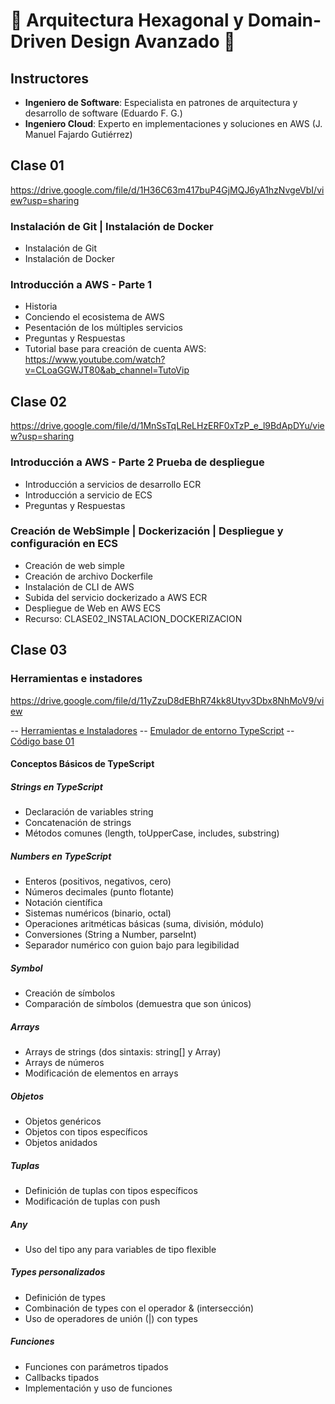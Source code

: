 # 🔷 Arquitectura Hexagonal y Domain-Driven Design Avanzado 🔷

## Instructores
- **Ingeniero de Software**: Especialista en patrones de arquitectura y desarrollo de software (Eduardo F. G.)
- **Ingeniero Cloud**: Experto en implementaciones y soluciones en AWS (J. Manuel Fajardo Gutiérrez)

## Clase 01
https://drive.google.com/file/d/1H36C63m417buP4GjMQJ6yA1hzNvgeVbI/view?usp=sharing

### **Instalación de Git | Instalación de Docker**
- Instalación de Git
- Instalación de Docker

### **Introducción a AWS - Parte 1** 
- Historia
- Conciendo el ecosistema de AWS
- Pesentación de los múltiples servicios
- Preguntas y Respuestas
- Tutorial base para creación de cuenta AWS: https://www.youtube.com/watch?v=CLoaGGWJT80&ab_channel=TutoVip

## Clase 02
https://drive.google.com/file/d/1MnSsTqLReLHzERF0xTzP_e_l9BdApDYu/view?usp=sharing

### **Introducción a AWS - Parte 2** Prueba de despliegue
- Introducción a servicios de desarrollo ECR
- Introducción a servicio de ECS
- Preguntas y Respuestas

### **Creación de WebSimple | Dockerización | Despliegue y configuración en ECS**
- Creación de web simple
- Creación de archivo Dockerfile
- Instalación de CLI de AWS
- Subida del servicio dockerizado a AWS ECR
- Despliegue de Web en AWS ECS    
- Recurso: CLASE02_INSTALACION_DOCKERIZACION

## Clase 03
### **Herramientas e instadores**
https://drive.google.com/file/d/11yZzuD8dEBhR74kk8Utyv3Dbx8NhMoV9/view

-- [Herramientas e Instaladores](Recursos/CLASE03-herramientas-instaladores.md)
-- [Emulador de entorno TypeScript](https://www.typescriptlang.org/play/)
-- [Código base 01](Recursos/CLASE03-TS_BASE_01.ts)

#### Conceptos Básicos de TypeScript
##### Strings en TypeScript
* Declaración de variables string
* Concatenación de strings
* Métodos comunes (length, toUpperCase, includes, substring)

##### Numbers en TypeScript
* Enteros (positivos, negativos, cero)
* Números decimales (punto flotante)
* Notación científica
* Sistemas numéricos (binario, octal)
* Operaciones aritméticas básicas (suma, división, módulo)
* Conversiones (String a Number, parseInt)
* Separador numérico con guion bajo para legibilidad

##### Symbol
* Creación de símbolos
* Comparación de símbolos (demuestra que son únicos)

##### Arrays
* Arrays de strings (dos sintaxis: string[] y Array<string>)
* Arrays de números
* Modificación de elementos en arrays

##### Objetos
* Objetos genéricos
* Objetos con tipos específicos
* Objetos anidados

##### Tuplas
* Definición de tuplas con tipos específicos
* Modificación de tuplas con push

##### Any
* Uso del tipo any para variables de tipo flexible

##### Types personalizados
* Definición de types
* Combinación de types con el operador & (intersección)
* Uso de operadores de unión (|) con types

##### Funciones
* Funciones con parámetros tipados
* Callbacks tipados
* Implementación y uso de funciones